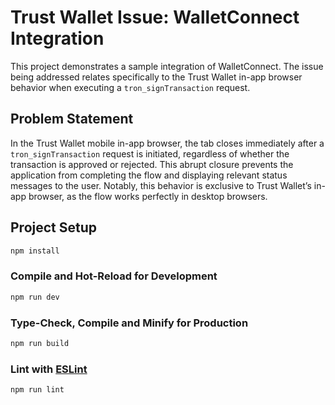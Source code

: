 # Trust Wallet Issue: WalletConnect Integration

This project demonstrates a sample integration of WalletConnect. The issue being addressed relates specifically to the Trust Wallet in-app browser behavior when executing a `tron_signTransaction` request.

## Problem Statement

In the Trust Wallet mobile in-app browser, the tab closes immediately after a `tron_signTransaction` request is initiated, regardless of whether the transaction is approved or rejected. This abrupt closure prevents the application from completing the flow and displaying relevant status messages to the user. Notably, this behavior is exclusive to Trust Wallet’s in-app browser, as the flow works perfectly in desktop browsers.

## Project Setup

```sh
npm install
```

### Compile and Hot-Reload for Development

```sh
npm run dev
```

### Type-Check, Compile and Minify for Production

```sh
npm run build
```

### Lint with [ESLint](https://eslint.org/)

```sh
npm run lint
```
